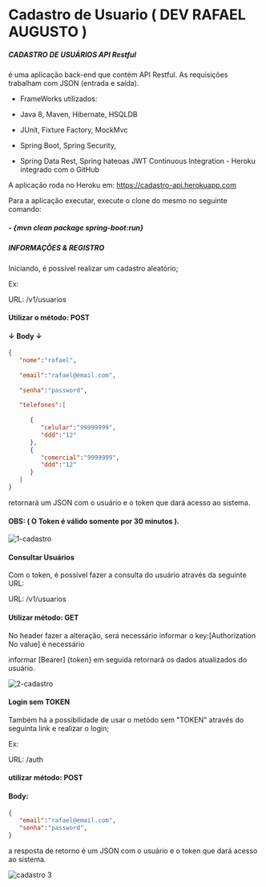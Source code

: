 # Cadastro de Usuario ( DEV RAFAEL AUGUSTO )

##### CADASTRO DE USUÁRIOS API Restful

é uma aplicação back-end que contém API Restful. 
As requisições trabalham com JSON (entrada e saída).

- FrameWorks utilizados:

- Java 8, 
Maven,
Hibernate, 
HSQLDB

- JUnit, 
Fixture 
Factory, 
MockMvc

- Spring Boot, 
Spring Security, 

- Spring Data Rest, 
Spring hateoas
JWT
Continuous Integration - Heroku integrado com o GitHub

 A aplicação roda no Heroku em: https://cadastro-api.herokuapp.com

Para a aplicação executar, execute o clone do mesmo no seguinte comando:

##### - {mvn clean package spring-boot:run}

##### INFORMAÇÕES & REGISTRO

Iniciando, é possível realizar um cadastro aleatório;

Ex:

URL: /v1/usuarios

#### Utilizar o método: POST


#### ↓ Body ↓

```json Linguist
{
   "nome":"rafael",
   
   "email":"rafael@email.com",
   
   "senha":"password",
   
   "telefones":[
   
      {
         "celular":"99999999",
         "ddd":"12"
      },
      {
         "comercial":"9999999",
         "ddd":"12"
      }
   ]
}

```

 retornará um JSON com o usuário e o token que dará acesso ao sistema.

#### OBS: ( O Token é válido somente por 30 minutos ).

![1-cadastro](https://user-images.githubusercontent.com/107967231/175744995-28ac3994-5533-4e06-941a-f81dbc79251b.jpg)


#### Consultar Usuários


Com o token, é possível fazer a consulta do usuário através da seguinte URL:


URL: /v1/usuarios

#### Utilizar método: GET


 No header fazer a alteração, será necessário informar o key:[Authorization No value] é necessário

informar [Bearer] {token} em seguida retornará os dados atualizados do usuário.

![2-cadastro](https://user-images.githubusercontent.com/107967231/175750222-4d23b006-7ff7-4bf2-ab5e-1feefdd6e815.jpg)

#### Login sem TOKEN

Também há a possibilidade de usar o metódo sem "TOKEN"  através do seguinta link e realizar o login;

Ex:

URL: /auth

#### utilizar método: POST

 
#### Body:

```json
{
   "email":"rafael@email.com",
   "senha":"password",
}

```

a resposta de retorno é um JSON com o usuário e o token que dará acesso ao sistema.


![cadastro 3](https://user-images.githubusercontent.com/107967231/175752378-e42ec3d6-c7ba-44cf-b47f-64782ed7fb48.jpg)

